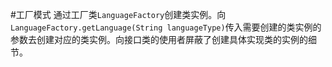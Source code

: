 #工厂模式
通过工厂类`LanguageFactory`创建类实例。向`LanguageFactory.getLanguage(String languageType)`传入需要创建的类实例的参数去创建对应的类实例。向接口类的使用者屏蔽了创建具体实现类的实例的细节。